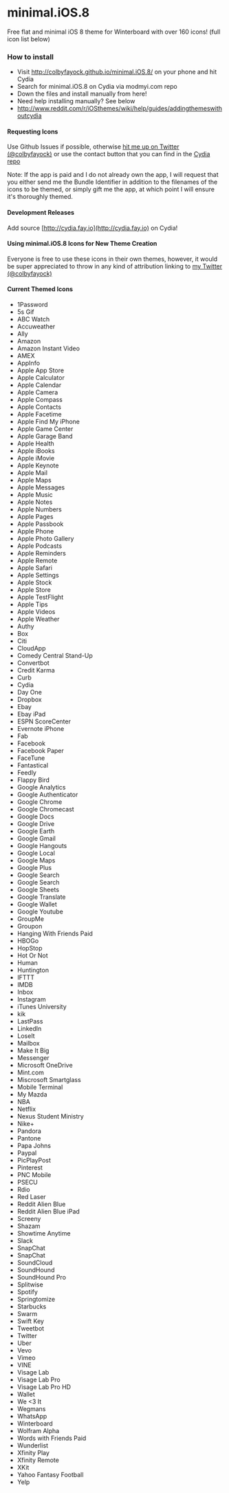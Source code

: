 minimal.iOS.8
=============

Free flat and minimal iOS 8 theme for Winterboard with over 160 icons! (full icon list below)

### How to install

 - Visit http://colbyfayock.github.io/minimal.iOS.8/ on your phone and hit Cydia
 - Search for minimal.iOS.8 on Cydia via modmyi.com repo
 - Down the files and install manually from here!
  - Need help installing manually? See below
  - http://www.reddit.com/r/iOSthemes/wiki/help/guides/addingthemeswithoutcydia

#### Requesting Icons
Use Github Issues if possible, otherwise [hit me up on Twitter (@colbyfayock)](http://twitter.com/colbyfayock) or use the contact button that you can find in the [Cydia repo](http://cydia.saurik.com/package/com.modmyi.minimalios8/)

Note: If the app is paid and I do not already own the app, I will request that you either send me the Bundle Identifier in addition to the filenames of the icons to be themed, or simply gift me the app, at which point I will ensure it's thoroughly themed.

#### Development Releases
Add source [http://cydia.fay.io](http://cydia.fay.io) on Cydia!

#### Using minimal.iOS.8 Icons for New Theme Creation
Everyone is free to use these icons in their own themes, however, it would be super appreciated to throw in any kind of attribution linking to [my Twitter (@colbyfayock)](http://twitter.com/colbyfayock)

#### Current Themed Icons

 - 1Password
 - 5s Gif
 - ABC Watch
 - Accuweather
 - Ally
 - Amazon
 - Amazon Instant Video
 - AMEX
 - AppInfo
 - Apple App Store
 - Apple Calculator
 - Apple Calendar
 - Apple Camera
 - Apple Compass
 - Apple Contacts
 - Apple Facetime
 - Apple Find My iPhone
 - Apple Game Center
 - Apple Garage Band
 - Apple Health
 - Apple iBooks
 - Apple iMovie
 - Apple Keynote
 - Apple Mail
 - Apple Maps
 - Apple Messages
 - Apple Music
 - Apple Notes
 - Apple Numbers
 - Apple Pages
 - Apple Passbook
 - Apple Phone
 - Apple Photo Gallery
 - Apple Podcasts
 - Apple Reminders
 - Apple Remote
 - Apple Safari
 - Apple Settings
 - Apple Stock
 - Apple Store
 - Apple TestFlight
 - Apple Tips
 - Apple Videos
 - Apple Weather
 - Authy
 - Box
 - Citi
 - CloudApp
 - Comedy Central Stand-Up
 - Convertbot
 - Credit Karma
 - Curb
 - Cydia
 - Day One
 - Dropbox
 - Ebay
 - Ebay iPad
 - ESPN ScoreCenter
 - Evernote iPhone
 - Fab
 - Facebook
 - Facebook Paper
 - FaceTune
 - Fantastical
 - Feedly
 - Flappy Bird
 - Google Analytics
 - Google Authenticator
 - Google Chrome
 - Google Chromecast
 - Google Docs
 - Google Drive
 - Google Earth
 - Google Gmail
 - Google Hangouts
 - Google Local
 - Google Maps
 - Google Plus
 - Google Search
 - Google Search
 - Google Sheets
 - Google Translate
 - Google Wallet
 - Google Youtube
 - GroupMe
 - Groupon
 - Hanging With Friends Paid
 - HBOGo
 - HopStop
 - Hot Or Not
 - Human
 - Huntington
 - IFTTT
 - IMDB
 - Inbox
 - Instagram
 - iTunes University
 - kik
 - LastPass
 - LinkedIn
 - LoseIt
 - Mailbox
 - Make It Big
 - Messenger
 - Microsoft OneDrive
 - Mint.com
 - Miscrosoft Smartglass
 - Mobile Terminal
 - My Mazda
 - NBA
 - Netflix
 - Nexus Student Ministry
 - Nike+
 - Pandora
 - Pantone
 - Papa Johns
 - Paypal
 - PicPlayPost
 - Pinterest
 - PNC Mobile
 - PSECU
 - Rdio
 - Red Laser
 - Reddit Alien Blue
 - Reddit Alien Blue iPad
 - Screeny
 - Shazam
 - Showtime Anytime
 - Slack
 - SnapChat
 - SnapChat
 - SoundCloud
 - SoundHound
 - SoundHound Pro
 - Splitwise
 - Spotify
 - Springtomize
 - Starbucks
 - Swarm
 - Swift Key
 - Tweetbot
 - Twitter
 - Uber
 - Vevo
 - Vimeo
 - VINE
 - Visage Lab
 - Visage Lab Pro
 - Visage Lab Pro HD
 - Wallet
 - We <3 It
 - Wegmans
 - WhatsApp
 - Winterboard
 - Wolfram Alpha
 - Words with Friends Paid
 - Wunderlist
 - Xfinity Play
 - Xfinity Remote
 - XKit
 - Yahoo Fantasy Football
 - Yelp
